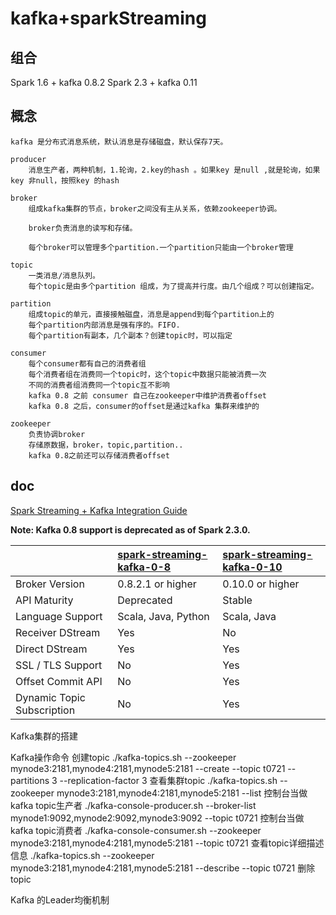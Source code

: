 # kafka+sparkStreaming

## 组合
Spark 1.6 + kafka 0.8.2
Spark 2.3 + kafka 0.11



## 概念
    
    kafka 是分布式消息系统，默认消息是存储磁盘，默认保存7天。
    
    producer 
        消息生产者，两种机制，1.轮询，2.key的hash 。如果key 是null ,就是轮询，如果key 非null，按照key 的hash
    
    broker
        组成kafka集群的节点，broker之间没有主从关系，依赖zookeeper协调。
        
        broker负责消息的读写和存储。
        
        每个broker可以管理多个partition.一个partition只能由一个broker管理
    
    topic 
        一类消息/消息队列。
        每个topic是由多个partition 组成，为了提高并行度。由几个组成？可以创建指定。
    
    partition
        组成topic的单元，直接接触磁盘，消息是append到每个partition上的
        每个partition内部消息是强有序的。FIFO.
        每个partition有副本，几个副本？创建topic时，可以指定
    
    consumer
        每个consumer都有自己的消费者组
        每个消费者组在消费同一个topic时，这个topic中数据只能被消费一次
        不同的消费者组消费同一个topic互不影响
        kafka 0.8 之前 consumer 自己在zookeeper中维护消费者offset
        kafka 0.8 之后，consumer的offset是通过kafka 集群来维护的
    
    zookeeper
        负责协调broker
        存储原数据，broker，topic,partition..
        kafka 0.8之前还可以存储消费者offset

## doc
 [Spark Streaming + Kafka Integration Guide](http://spark.apache.org/docs/latest/streaming-kafka-integration.html)
 
 **Note: Kafka 0.8 support is deprecated as of Spark 2.3.0.**
 
 |                            | [spark-streaming-kafka-0-8](http://spark.apache.org/docs/latest/streaming-kafka-0-8-integration.html) | [spark-streaming-kafka-0-10](http://spark.apache.org/docs/latest/streaming-kafka-0-10-integration.html) |
 | :------------------------- | :----------------------------------------------------------- | :----------------------------------------------------------- |
 | Broker Version             | 0.8.2.1 or higher                                            | 0.10.0 or higher                                             |
 | API Maturity               | Deprecated                                                   | Stable                                                       |
 | Language Support           | Scala, Java, Python                                          | Scala, Java                                                  |
 | Receiver DStream           | Yes                                                          | No                                                           |
 | Direct DStream             | Yes                                                          | Yes                                                          |
 | SSL / TLS Support          | No                                                           | Yes                                                          |
 | Offset Commit API          | No                                                           | Yes                                                          |
 | Dynamic Topic Subscription | No                                                           | Yes                                                          |
 
Kafka集群的搭建

Kafka操作命令
    创建topic
        ./kafka-topics.sh  --zookeeper mynode3:2181,mynode4:2181,mynode5:2181 --create --topic t0721 --partitions 3 --replication-factor 3
    查看集群topic
        ./kafka-topics.sh  --zookeeper mynode3:2181,mynode4:2181,mynode5:2181 --list
    控制台当做kafka topic生产者
        ./kafka-console-producer.sh --broker-list mynode1:9092,mynode2:9092,mynode3:9092 --topic t0721
    控制台当做kafka topic消费者
        ./kafka-console-consumer.sh --zookeeper mynode3:2181,mynode4:2181,mynode5:2181  --topic t0721
    查看topic详细描述信息
        ./kafka-topics.sh --zookeeper mynode3:2181,mynode4:2181,mynode5:2181 --describe  --topic t0721
    删除topic

Kafka 的Leader均衡机制
